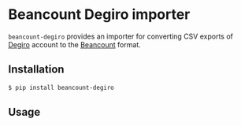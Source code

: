# Beancount Degiro importer

`beancount-degiro` provides an importer for converting CSV exports of
[Degiro] account to the [Beancount] format.

## Installation

```sh
$ pip install beancount-degiro
```

## Usage


[Beancount]: http://furius.ca/beancount/
[Degiro]: https://www.degiro.de/
